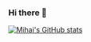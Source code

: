 ### Hi there 👋

[![Mihai's GitHub stats](https://github-readme-stats.vercel.app/api?username=mihai-dulgheru)](https://github.com/anuraghazra/github-readme-stats)

<!--
**mihai-dulgheru/mihai-dulgheru** is a ✨ _special_ ✨ repository because its `README.md` (this file) appears on your GitHub profile.

Here are some ideas to get you started:

- 🔭 I’m currently working on ...
- 🌱 I’m currently learning ...
- 👯 I’m looking to collaborate on ...
- 🤔 I’m looking for help with ...
- 💬 Ask me about ...
- 📫 How to reach me: ...
- 😄 Pronouns: ...
- ⚡ Fun fact: ...
-->
